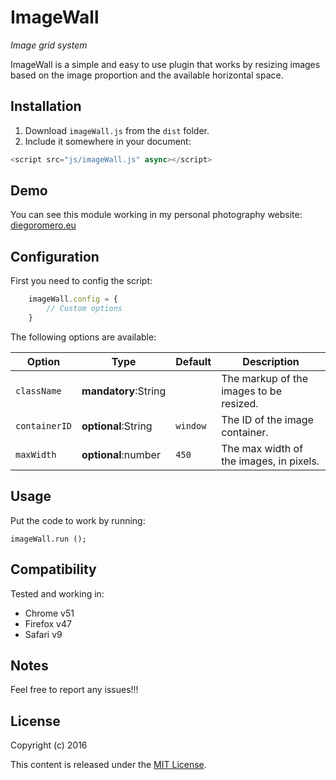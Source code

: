 # ImageWall

*Image grid system*

ImageWall is a simple and easy to use plugin that works by resizing images based on the image proportion and the available horizontal space.

## Installation

1. Download `imageWall.js` from the `dist` folder.
2. Include it somewhere in your document:

```javascript
<script src="js/imageWall.js" async></script>
```

## Demo

You can see this module working in my personal photography website: [diegoromero.eu](https://diegoromero.eu/album/portfolio "Diego Romero Portfolio")

## Configuration

First you need to config the script:

```javascript
	imageWall.config = {
		// Custom options
	}
```

The following options are available:

|Option|Type|Default|Description|
|---|---|---|---|
|`className`|**mandatory**:String||The markup of the images to be resized.|
|`containerID`|**optional**:String|`window`|The ID of the image container.|
|`maxWidth`|**optional**:number|`450`|The max width of the images, in pixels.|

## Usage

Put the code to work by running:

```
imageWall.run ();
```

## Compatibility

Tested and working in:

* Chrome v51
* Firefox v47
* Safari v9

## Notes

Feel free to report any issues!!!

## License

Copyright (c) 2016

This content is released under the [MIT License](https://opensource.org/licenses/MIT).
